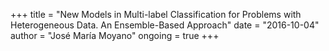 +++
title = "New Models in Multi-label Classification for Problems with Heterogeneous Data. An Ensemble-Based Approach"
date = "2016-10-04"
author = "José María Moyano"
ongoing = true
+++
